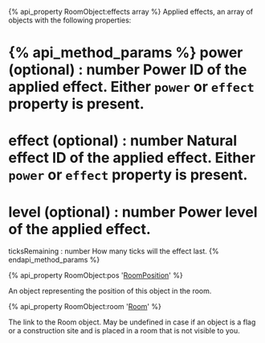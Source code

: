 {% api_property RoomObject:effects array %}
Applied effects, an array of objects with the following properties:

{% api_method_params %}
power (optional) : number
Power ID of the applied effect. Either `power` or `effect` property is present.
===
effect (optional) : number
Natural effect ID of the applied effect. Either `power` or `effect` property is present.
===
level (optional) : number 
Power level of the applied effect.
===
ticksRemaining : number
How many ticks will the effect last.
{% endapi_method_params %}


{% api_property RoomObject:pos '<a href="#RoomPosition">RoomPosition</a>' %}



An object representing the position of this object in the room.



{% api_property RoomObject:room '<a href="#Room">Room</a>' %}



The link to the Room object. May be undefined in case if an object is a flag or a construction site and is placed in a room that is not visible to you.

